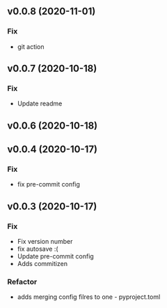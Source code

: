 ## v0.0.8 (2020-11-01)

### Fix

- git action

## v0.0.7 (2020-10-18)

### Fix

- Update readme

## v0.0.6 (2020-10-18)

## v0.0.4 (2020-10-17)

### Fix

- fix pre-commit config

## v0.0.3 (2020-10-17)

### Fix

- Fix version number
- fix autosave :(
- Update pre-commit config
- Adds commitizen

### Refactor

- adds merging config filres to one - pyproject.toml
